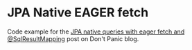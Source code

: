 # JPA Native EAGER fetch
Code example for the [JPA native queries with eager fetch and @SqlResultMapping](https://www.dontpanicblog.co.uk/2024/03/27/jpa-native-queries-with-eager-fetch-and-sqlresultmapping/) post on Don't Panic blog.
